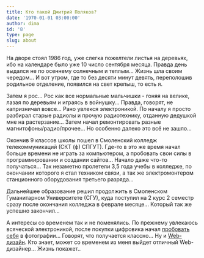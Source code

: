 ```yaml
---
title: Кто такой Дмитрий Поляков?
date: '1970-01-01 03:00:00'
author: dima
id: '8'
type: page
slug: about
---
```


На дворе стоял 1986 год, уже слегка пожелтели листья на деревьях, ибо на календаре было уже 10 число сентября месяца. Правда день выдался не по осеннему солнечным и теплым... Жизнь шла своим чередом... И вот утром, где то без десяти минут девять, переполошив родильное отделение, появился на свет крепыш, то есть я.

Затем я рос... Рос как все нормальные мальчишки - гоняя на велике, лазая по деревьям и играясь в войнушку... Правда, говорят, не капризничал вовсе... Рано увлекся электроникой. По началу я просто разбирал старые радиолы и прочую радиотехнику, отданную дедушкой мне на растерзание... Затем начал ремонтировать разные магнитофоны/радио/прочее... Но особенно далеко это всё не зашло...

Окончив 9 классов школы пошел в Смоленский колледж телекоммуникаций (СКТ (ф) СПГУТ). Где-то в это же время начал больше времени не играть за компьютером, а пробовать свои силы в программировании и создании сайтов... Начало даже что-то получаться... Так незаметно пролетели 3,5 года учебы в колледже, по окончании которого я стал техником связи, а так же электромонтером станционного оборудования третьего разряда...

Дальнейшее образование решил продолжить в Смоленском Гуманитарном Университете (СГУ), куда поступил на 2 курс 2 семестр сразу после окончания колледжа в феврале месяце... Который так же успешно закончил...

А интересы со временем так и не поменялись. По прежнему увлекаюсь всяческой электроникой, после покупки цифровика начал [пробовать себя](/photo/) в фотографии... Говорят, что получается классно... Ну и [Web-дизайн](/dir/). Кто знает, может со временем из меня выйдет отличный Web-дизайнер... Жизнь покажет..
